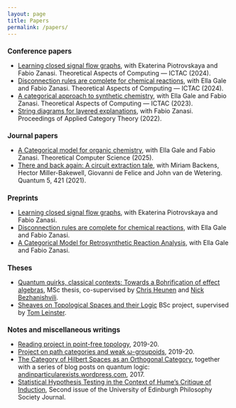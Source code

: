 ```yaml
---
layout: page
title: Papers
permalink: /papers/
---
```


<h1 style="text-align:left; font-size:110%;">
<b>Conference papers</b>
</h1>
<ul>
<li><a href="https://dx.doi.org/10.1007/978-3-031-77019-7_5">Learning closed signal flow graphs</a>, with Ekaterina Piotrovskaya and Fabio Zanasi. Theoretical Aspects of Computing &#8212; ICTAC (2024).</li>
<li><a href="https://dx.doi.org/10.1007/978-3-031-77019-7_13">Disconnection rules are complete for chemical reactions</a>, with Ella Gale and Fabio Zanasi. Theoretical Aspects of Computing &#8212; ICTAC (2024).</li>
<li><a href="https://dx.doi.org/10.1007/978-3-031-47963-2_17">A categorical approach to synthetic chemistry</a>, with Ella Gale and Fabio Zanasi. Theoretical Aspects of Computing &#8212; ICTAC (2023).</li>
<li><a href="https://dx.doi.org/10.4204/EPTCS.380.21">String diagrams for layered explanations</a>, with Fabio Zanasi. Proceedings of Applied Category Theory (2022).</li>
</ul>

<h1 style="text-align:left; font-size:110%;">
<b>Journal papers</b>
</h1>
<ul>
<li><a href="https://doi.org/10.1016/j.tcs.2025.115084">A Categorical model for organic chemistry</a>, with Ella Gale and Fabio Zanasi. Theoretical Computer Science (2025).</li>
<li><a href="https://doi.org/10.22331/q-2021-03-25-421">There and back again: A circuit extraction tale</a>, with Miriam Backens, Hector Miller-Bakewell, Giovanni de Felice and John van de Wetering. Quantum 5, 421 (2021).</li>
</ul>


<h1 style="text-align:left; font-size:110%;">
<b>Preprints</b>
</h1>
<ul>
<li><a href="https://dx.doi.org/10.48550/arXiv.2407.00245">Learning closed signal flow graphs</a>, with Ekaterina Piotrovskaya and Fabio Zanasi.</li>
<li><a href="https://dx.doi.org/10.48550/arXiv.2410.01421">Disconnection rules are complete for chemical reactions</a>, with Ella Gale and Fabio Zanasi.</li>
<li><a href="https://dx.doi.org/10.48550/arXiv.2311.04085">A Categorical Model for Retrosynthetic Reaction Analysis</a>, with Ella Gale and Fabio Zanasi.</li>
</ul>


<h1 style="text-align:left; font-size:110%;">
<b>Theses</b>
</h1>
<ul>
<li><a href="https://eprints.illc.uva.nl/1762/1/MoL-2020-09.text.pdf">Quantum quirks, classical contexts: Towards a Bohrification of effect algebras</a>, MSc thesis, co-supervised by <a href="http://homepages.inf.ed.ac.uk/cheunen/">Chris Heunen</a> and <a href="https://staff.fnwi.uva.nl/n.bezhanishvili/">Nick Bezhanishvili</a>.</li>
<li><a href="/files/BSc-project.pdf">Sheaves on Topological Spaces and their Logic</a> BSc project, supervised by <a href="https://www.maths.ed.ac.uk/~tl/">Tom Leinster</a>.</li>
</ul>

<h1 style="text-align:left; font-size:110%;">
<b>Notes and miscellaneous writings</b>
</h1>
<ul>
<li><a href="/files/pointless-top.pdf">Reading project in point-free topology</a>, 2019-20.</li>
<li><a href="/files/path-groupoids.pdf">Project on path categories and weak &omega;-groupoids</a>, 2019-20.</li>
<li><a href="/files/summer-project.pdf">The Category of Hilbert Spaces as an Orthogonal Category</a>, together with a series of blog posts on quantum logic: <a href="https://andinparticularexists.wordpress.com/">andinparticularexists.wordpress.com</a>, 2017.</li>
<li><a href="/files/Philosophy-Society-Journal-2017-18.pdf">Statistical Hypothesis Testing in the Context of Hume’s Critique of Induction</a>, Second issue of the University of Edinburgh Philosophy Society Journal.</li>
</ul>
